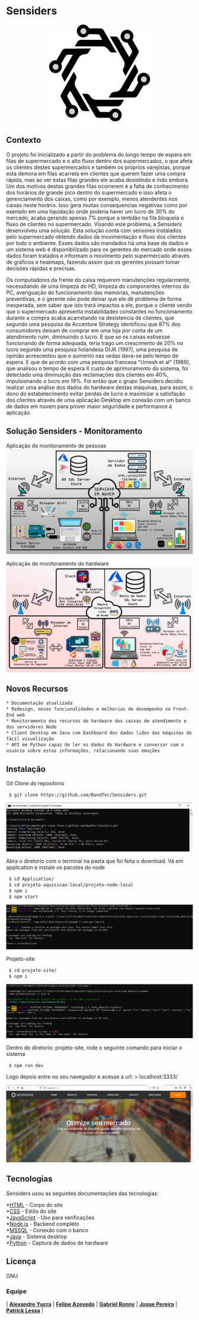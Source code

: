 

# Sensiders

<p align="center">
  <img width="303" height="267" src="/LogoPreta.png">
</p>

## Contexto
  O projeto foi inicializado a partir do problema do longo tempo de espera em filas de supermercado e o alto fluxo dentro dos supermercados, o que afeta os clientes destes supermercados e também os próprios varejistas, porque esta demora em filas acarreta em clientes que querem fazer uma compra rápida, mas ao ver estas filas grandes ele acaba desistindo e indo embora. 
  Um dos motivos destas grandes filas ocorrerem é a falta de conhecimento dos horários de grande pico dentro do supermercado e isso afeta o gerenciamento dos caixas, como por exemplo, menos atendentes nos caixas neste horário.
  Isso gera muitas consequencias negativas como por exemplo em uma liquidação onde poderia haver um lucro de 30% do mercado, acaba gerando apenas 7% porque a lentidão na fila bloqueia o fluxo de clientes no supermercado.
  Visando este problema, a Sensiders desenvolveu uma solução. Esta solução conta com sensores instalados pelo supermercado obtendo dados da movimentação e fluxo dos clientes por todo o ambiente. Esses dados são mandados há uma base de dados e um sistema web é disponibilizado para os gerentes do mercado onde esses dados foram tratados e informam o movimento pelo supermercado através de gráficos e heatmaps, fazendo assim que os gerentes possam tomar decisões rápidas e precisas.

  Os computadores da frente do caixa requerem manutenções regularmente, necessitando de uma limpeza do HD, limpeza do componentes internos do PC, averiguação do funcionamento das memórias, manutenções preventivas, e o gerente não pode deixar que ele dê problema de forma inesperada, sem saber que isto trará impactos a ele, porque o cliente vendo que o supermercado apresenta instabilidades constantes no funcionamento durante a compra acaba acarretando na desistencia de clientes, que segundo uma pesquisa da Accenture Strategy identificou que 87% dos consumidores deixam de comprar em uma loja por conta de um atendimento ruim, diminuindo o lucro.
  E que se os caixas estivesse funcionando de forma adequada, teria trago um crescimento de 20% no lucro segundo uma pesquisa holandesa DIJK (1997), uma pesquisa de opinião acrescentou que o aumento nas vedas dava-se pelo tempo de espera.
  E que de acordo com uma pesquisa francesa "Umesh et al" (1989), que analisou o tempo de espera X custo de aprimoramento do sistema, foi detectado uma diminuição das reclamações dos clientes em 40%, impulsionando o lucro em 19%.
  Foi então que o grupo Sensiders decidiu realizar uma análise dos dados do hardware destas máquinas, para assim, o dono do estabelecimento evitar perdas de lucro e maximizar a satisfação dos clientes através de uma aplicação Desktop em conexão com um banco de dados em nuvem para prover maior seguridade e performance à aplicação.

## Solução Sensiders - Monitoramento
  Aplicação de monitoramento de pessoas
   ![](/lld.jpg)
   
  Aplicação de monitoramento do hardware
   ![](/lld2.jpg)

## Novos Recursos
    * Documentação atualizada
    * Redesign, novas funcionalidades e melhorias de desempenho no Front-End web
    * Monitoramento dos recursos de hardware dos caixas de atendimento e dos servidores Node
    * Client Desktop em Java com Dashboard dos dados lidos das máquinas de fácil visualização
    * API em Python capaz de ler os dados do Hardware e conversar com o usuário sobre estas informações, relacionando suas emoções
    
## Instalação
   Git Clone do repositorio
   
  ```shell
   $ git clone https://github.com/BandTec/Sensiders.git
  ```
    
   ![](/projeto1.png)
    
   Abra o diretorio com o terminal na pasta que foi feita o download.
   Vá em application e instale os pacotes do node 
   
  ```shell
   $ cd Application/
   $ cd projeto-aquisicao-local/projeto-node-local 
   $ npm i
   $ npm start
  ```
   ![](/projeto2.png)
    
  Projeto-site
  
  ```shell
   $ cd projeto-site/
   $ npm i
  ```
   ![](/projeto3.png)
    
  Dentro do diretorio: projeto-site, rode o seguinte comando para iniciar o sistema
  
  ```shell
   $ npm run dev
  ```
  Logo depois entre no seu navegador e acesse a url:
    > localhost:3333/
    
   ![](/projeto4.png)
    
## Tecnologias

Sensiders usou as seguintes documentações das tecnologias:

*[HTML] - Corpo do site </br>
*[CSS] - Estilo do site </br>
*[JavaScript] - Uso para verificações </br>
*[Node.js] - Backend completo </br>
*[MSSQL] - Conexão com o banco </br>
*[Java] - Sistema desktop </br>
*[Python] - Captura de dados de hardware </br>

## Licença

GNU

    
[HTML]: <https://developer.mozilla.org/pt-BR/docs/Web/HTML/HTML5>
[CSS]: <https://developer.mozilla.org/pt-BR/docs/Web/CSS>
[JavaScript]: <https://www.javascript.com/>
[Node.js]: <https://nodejs.org/en/>
[MSSQL]: <https://docs.microsoft.com/pt-br/sql/?view=sql-server-ver15>
[Java]: <https://www.java.com/pt_BR/>
[Python]: <https://www.python.org/>

### Equipe

| [**Alexandre Yucra**](https://github.com/Aleyucra74) | [**Felipe Azevedo**](https://github.com/felipe-dias-azevedo) | [**Gabriel Ronny**](https://github.com/gabrielronny) | [**Josue Pereira**](https://github.com/josu-pereira) | [**Patrick Lessa**](https://github.com/PatrickLessa) |
    

